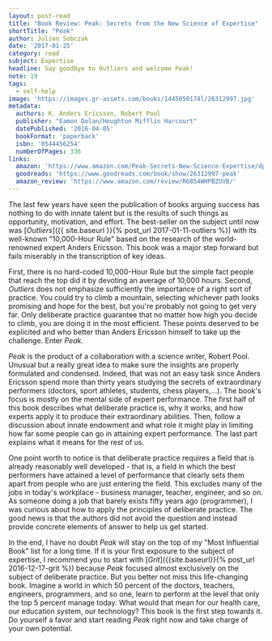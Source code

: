 ```yaml
---
layout: post-read
title: "Book Review: Peak: Secrets from the New Science of Expertise"
shortTitle: "Peak"
author: Julien Sobczak
date: '2017-01-25'
category: read
subject: Expertise
headline: Say goodbye to Outliers and welcome Peak!
note: 19
tags:
  - self-help
image: 'https://images.gr-assets.com/books/1445050174l/26312997.jpg'
metadata:
  authors: K. Anders Ericsson, Robert Pool
  publisher: "Eamon Dolan/Houghton Mifflin Harcourt"
  datePublished: '2016-04-05'
  bookFormat: 'paperback'
  isbn: '0544456254'
  numberOfPages: 336
links:
  amazon: 'https://www.amazon.com/Peak-Secrets-New-Science-Expertise/dp/0544456238/'
  goodreads: 'https://www.goodreads.com/book/show/26312997-peak'
  amazon_review: 'https://www.amazon.com/review/R6854WHPBZUVB/'
---
```


The last few years have seen the publication of books arguing success has nothing to do with innate talent but is the results of such things as opportunity, motivation, and effort. The best-seller on the subject until now was [*Outliers*]({{ site.baseurl }}{% post_url 2017-01-11-outliers %}) with its well-known "10,000-Hour Rule" based on the research of the world-renowned expert Anders Ericsson. This book was a major step forward but fails miserably in the transcription of key ideas.

First, there is no hard-coded 10,000-Hour Rule but the simple fact people that reach the top did it by devoting an average of 10,000 hours. Second, *Outliers* does not emphasize sufficiently the importance of a right sort of practice. You could try to climb a mountain, selecting whichever path looks promising and hope for the best, but you're probably not going to get very far. Only deliberate practice guarantee that no matter how high you decide to climb, you are doing it in the most efficient. These points deserved to be explicited and who better than Anders Ericsson himself to take up the challenge. Enter *Peak*.

*Peak* is the product of a collaboration with a science writer, Robert Pool. Unusual but a really great idea to make sure the insights are properly formulated and condensed. Indeed, that was not an easy task since Anders Ericsson spend more than thirty years studying the secrets of extraordinary performers (doctors, sport athletes, students, chess players,...). The book's focus is mostly on the mental side of expert performance. The first half of this book describes what deliberate practice is, why it works, and how experts apply it to produce their extraordinary abilities. Then, follow a discussion about innate endowment and what role it might play in limiting how far some people can go in attaining expert performance. The last part explains what it means for the rest of us.

One point worth to notice is that deliberate practice requires a field that is already reasonably well developed - that is, a field in which the best performers have attained a level of performance that clearly sets them apart from people who are just entering the field. This excludes many of the jobs in today's workplace - business manager, teacher, engineer, and so on. As someone doing a job that barely exists fifty years ago (programmer), I was curious about how to apply the principles of deliberate practice. The good news is that the authors did not avoid the question and instead provide concrete elements of answer to help us get started.

In the end, I have no doubt *Peak* will stay on the top of my "Most Influential Book" list for a long time. If it is your first exposure to the subject of expertise, I recommend you to start with [*Grit*]({{site.baseurl}}{% post_url 2016-12-17-grit %}) because *Peak* focused almost exclusively on the subject of deliberate practice. But you better not miss this life-changing book. Imagine a world in which 50 percent of the doctors, teachers, engineers, programmers, and so one, learn to perform at the level that only the top 5 percent manage today. What would that mean for our health care, our education system, our technology? This book is the first step towards it. Do yourself a favor and start reading *Peak* right now and take charge of your own potential.
